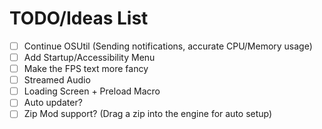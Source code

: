 # TODO/Ideas List

- [ ] Continue OSUtil (Sending notifications, accurate CPU/Memory usage)
- [ ] Add Startup/Accessibility Menu
- [ ] Make the FPS text more fancy
- [ ] Streamed Audio
- [ ] Loading Screen + Preload Macro
- [ ] Auto updater?
- [ ] Zip Mod support? (Drag a zip into the engine for auto setup)
